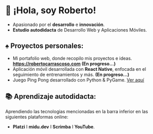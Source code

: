 # 👋 ¡Hola, soy Roberto!  
* Apasionado por el **desarrollo** e **innovación**.
* **Estudio autodidacta** de Desarrollo Web y Aplicaciones Móviles.

## ♠︎ Proyectos personales:  
* Mi portafolio web, donde recopilo mis proyectos e ideas. **https://robertocarrascoso.com (En progreso...)**
* Aplicación móvil desarrollada con **React Native**, enfocada en el seguimiento de entrenamientos y más. **(En progreso...)**
* Juego Ping Pong desarrollado con Python & PyGame. [Ver aquí](https://github.com/robertocarrascoso/PingPong_RDI)

## 📚 Aprendizaje autodidacta:  
Aprendiendo las tecnologias mencionadas en la barra inferior en las siguientes plataformas online:  
* **Platzi** I **midu.dev** I **Scrimba** I **YouTube**.